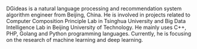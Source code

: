 DGideas is a natural language processing and recommendation system algorithm engineer from Beijing, China. He is involved in projects related to Computer Composition Principle Lab in Tsinghua University and Big Data Intelligence Lab in Beijing University of Technology. He mainly uses C++, PHP, Golang and Python programming languages. Currently, he is focusing on the research of machine learning and deep learning.
